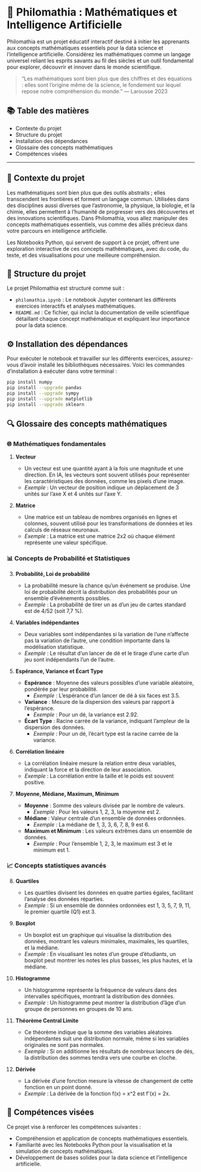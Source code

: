 # 🧠 Philomathia : Mathématiques et Intelligence Artificielle

Philomathia est un projet éducatif interactif destiné à initier les apprenants aux concepts mathématiques essentiels pour la data science et l’intelligence artificielle. Considérez les mathématiques comme un langage universel reliant les esprits savants au fil des siècles et un outil fondamental pour explorer, découvrir et innover dans le monde scientifique.

> “Les mathématiques sont bien plus que des chiffres et des équations : elles sont l’origine même de la science, le fondement sur lequel repose notre compréhension du monde.” — Larousse 2023

## 📚 Table des matières

- Contexte du projet
- Structure du projet
- Installation des dépendances
- Glossaire des concepts mathématiques
- Compétences visées

---

## 📝 Contexte du projet

Les mathématiques sont bien plus que des outils abstraits ; elles transcendent les frontières et forment un langage commun. Utilisées dans des disciplines aussi diverses que l’astronomie, la physique, la biologie, et la chimie, elles permettent à l’humanité de progresser vers des découvertes et des innovations scientifiques. Dans Philomathia, vous allez manipuler des concepts mathématiques essentiels, vus comme des alliés précieux dans votre parcours en intelligence artificielle.

Les Notebooks Python, qui servent de support à ce projet, offrent une exploration interactive de ces concepts mathématiques, avec du code, du texte, et des visualisations pour une meilleure compréhension.

## 📂 Structure du projet

Le projet Philomathia est structuré comme suit :

- `philomathia.ipynb` : Le notebook Jupyter contenant les différents exercices interactifs et analyses mathématiques.
- `README.md` : Ce fichier, qui inclut la documentation de veille scientifique détaillant chaque concept mathématique et expliquant leur importance pour la data science.

## ⚙️ Installation des dépendances

Pour exécuter le notebook et travailler sur les différents exercices, assurez-vous d’avoir installé les bibliothèques nécessaires. Voici les commandes d’installation à exécuter dans votre terminal :

```bash
pip install numpy
pip install --upgrade pandas
pip install --upgrade sympy
pip install --upgrade matplotlib
pip install --upgrade sklearn
```

## 🔍 Glossaire des concepts mathématiques

### 🌐 Mathématiques fondamentales

1. **Vecteur**
   - Un vecteur est une quantité ayant à la fois une magnitude et une direction. En IA, les vecteurs sont souvent utilisés pour représenter les caractéristiques des données, comme les pixels d’une image.
   - *Exemple* : Un vecteur de position indique un déplacement de 3 unités sur l’axe X et 4 unités sur l’axe Y.

2. **Matrice**
   - Une matrice est un tableau de nombres organisés en lignes et colonnes, souvent utilisé pour les transformations de données et les calculs de réseaux neuronaux.
   - *Exemple* : La matrice est une matrice 2x2 où chaque élément représente une valeur spécifique.

### 📊 Concepts de Probabilité et Statistiques

3. **Probabilité, Loi de probabilité**
   - La probabilité mesure la chance qu’un événement se produise. Une loi de probabilité décrit la distribution des probabilités pour un ensemble d’événements possibles.
   - *Exemple* : La probabilité de tirer un as d’un jeu de cartes standard est de 4/52 (soit 7,7 %).

4. **Variables indépendantes**
   - Deux variables sont indépendantes si la variation de l’une n’affecte pas la variation de l’autre, une condition importante dans la modélisation statistique.
   - *Exemple* : Le résultat d’un lancer de dé et le tirage d’une carte d’un jeu sont indépendants l’un de l’autre.

5. **Espérance, Variance et Écart Type**
   - **Espérance** : Moyenne des valeurs possibles d’une variable aléatoire, pondérée par leur probabilité.
     - *Exemple* : L’espérance d’un lancer de dé à six faces est 3.5.
   - **Variance** : Mesure de la dispersion des valeurs par rapport à l’espérance.
     - *Exemple* : Pour un dé, la variance est 2.92.
   - **Écart Type** : Racine carrée de la variance, indiquant l’ampleur de la dispersion des données.
     - *Exemple* : Pour un dé, l’écart type est la racine carrée de la variance.

6. **Corrélation linéaire**
   - La corrélation linéaire mesure la relation entre deux variables, indiquant la force et la direction de leur association.
   - *Exemple* : La corrélation entre la taille et le poids est souvent positive.

7. **Moyenne, Médiane, Maximum, Minimum**
   - **Moyenne** : Somme des valeurs divisée par le nombre de valeurs.
     - *Exemple* : Pour les valeurs 1, 2, 3, la moyenne est 2.
   - **Médiane** : Valeur centrale d’un ensemble de données ordonnées.
     - *Exemple* : La médiane de 1, 3, 3, 6, 7, 8, 9 est 6.
   - **Maximum et Minimum** : Les valeurs extrêmes dans un ensemble de données.
     - *Exemple* : Pour l’ensemble 1, 2, 3, le maximum est 3 et le minimum est 1.

### 📈 Concepts statistiques avancés

8. **Quartiles**
   - Les quartiles divisent les données en quatre parties égales, facilitant l’analyse des données réparties.
   - *Exemple* : Si un ensemble de données ordonnées est 1, 3, 5, 7, 9, 11, le premier quartile (Q1) est 3.

9. **Boxplot**
   - Un boxplot est un graphique qui visualise la distribution des données, montrant les valeurs minimales, maximales, les quartiles, et la médiane.
   - *Exemple* : En visualisant les notes d’un groupe d’étudiants, un boxplot peut montrer les notes les plus basses, les plus hautes, et la médiane.

10. **Histogramme**
    - Un histogramme représente la fréquence de valeurs dans des intervalles spécifiques, montrant la distribution des données.
    - *Exemple* : Un histogramme peut montrer la distribution d’âge d’un groupe de personnes en groupes de 10 ans.

11. **Théorème Central Limite**
    - Ce théorème indique que la somme des variables aléatoires indépendantes suit une distribution normale, même si les variables originales ne sont pas normales.
    - *Exemple* : Si on additionne les résultats de nombreux lancers de dés, la distribution des sommes tendra vers une courbe en cloche.

12. **Dérivée**
    - La dérivée d’une fonction mesure la vitesse de changement de cette fonction en un point donné.
    - *Exemple* : La dérivée de la fonction f(x) = x^2 est f'(x) = 2x.

## 🎯 Compétences visées

Ce projet vise à renforcer les compétences suivantes :

- Compréhension et application de concepts mathématiques essentiels.
- Familiarité avec les Notebooks Python pour la visualisation et la simulation de concepts mathématiques.
- Développement de bases solides pour la data science et l’intelligence artificielle.
